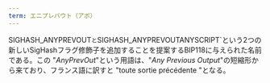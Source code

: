 ```yaml
---
term: エニプレバウト（アポ）
---
```

SIGHASH_ANYPREVOUT`と`SIGHASH_ANYPREVOUTANYSCRIPT`という2つの新しいSigHashフラグ修飾子を追加することを提案するBIP118に与えられた名前である。この "*AnyPrevOut*"という用語は、"*Any Previous Output*"の短縮形から来ており、フランス語に訳すと "toute sortie précédente "となる。
